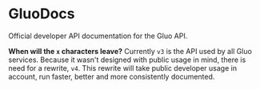 # GluoDocs
Official developer API documentation for the Gluo API.
  
**When will the `x`  characters leave?**
Currently `v3` is the API used by all Gluo services. Because it wasn't designed with public usage in mind, there is need for a rewrite, `v4`. This rewrite will take public developer usage in account, run faster, better and more consistently documented.